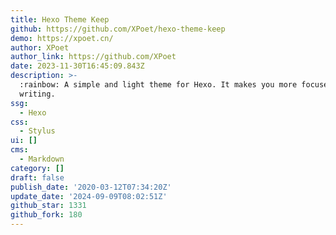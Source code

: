 ```yaml
---
title: Hexo Theme Keep
github: https://github.com/XPoet/hexo-theme-keep
demo: https://xpoet.cn/
author: XPoet
author_link: https://github.com/XPoet
date: 2023-11-30T16:45:09.843Z
description: >-
  :rainbow: A simple and light theme for Hexo. It makes you more focused on
  writing.
ssg:
  - Hexo
css:
  - Stylus
ui: []
cms:
  - Markdown
category: []
draft: false
publish_date: '2020-03-12T07:34:20Z'
update_date: '2024-09-09T08:02:51Z'
github_star: 1331
github_fork: 180
---
```

